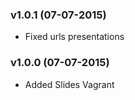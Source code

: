 ### v1.0.1 (07-07-2015)

- Fixed urls presentations

### v1.0.0 (07-07-2015)

- Added Slides Vagrant

